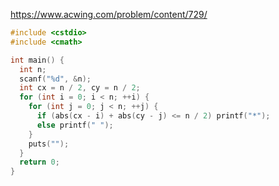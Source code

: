 https://www.acwing.com/problem/content/729/

```c++
#include <cstdio>
#include <cmath>

int main() {
  int n;
  scanf("%d", &n);
  int cx = n / 2, cy = n / 2;
  for (int i = 0; i < n; ++i) {
    for (int j = 0; j < n; ++j) {
      if (abs(cx - i) + abs(cy - j) <= n / 2) printf("*");
      else printf(" ");
    }
    puts("");
  }
  return 0;
}
```
